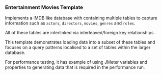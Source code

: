 ### Entertainment Movies Template

Implements a IMDB like database with containing multiple tables to capture information such as `actors`, `directors`,
`movies`, `genres` and `roles`.

All of these tables are interlinked via interleaved/foreign key relationships.

This template demonstrates loading data into a subset of these tables and focuses on a query patterns localised to a
set of tables within the larger database.

For performance testing, it has example of using JMeter variables and properties to generating data that is required
in the performance run.



